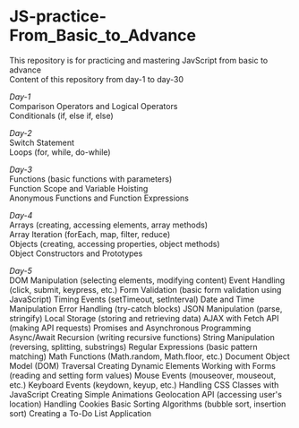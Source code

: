 # JS-practice-From_Basic_to_Advance
This repository is for practicing and mastering JavScript from basic to advance  
Content of this repository from day-1 to day-30

_Day-1_<br>
Comparison Operators and Logical Operators<br>
Conditionals (if, else if, else)<br>

_Day-2_<br>
Switch Statement<br>
Loops (for, while, do-while)<br>

_Day-3_<br>
Functions (basic functions with parameters)<br>
Function Scope and Variable Hoisting<br>
Anonymous Functions and Function Expressions<br>

_Day-4_<br>
Arrays (creating, accessing elements, array methods)<br>
Array Iteration (forEach, map, filter, reduce)<br>
Objects (creating, accessing properties, object methods)<br>
Object Constructors and Prototypes<br>

_Day-5_<br>
DOM Manipulation (selecting elements, modifying content)
Event Handling (click, submit, keypress, etc.)
Form Validation (basic form validation using JavaScript)
Timing Events (setTimeout, setInterval)
Date and Time Manipulation
Error Handling (try-catch blocks)
JSON Manipulation (parse, stringify)
Local Storage (storing and retrieving data)
AJAX with Fetch API (making API requests)
Promises and Asynchronous Programming
Async/Await
Recursion (writing recursive functions)
String Manipulation (reversing, splitting, substrings)
Regular Expressions (basic pattern matching)
Math Functions (Math.random, Math.floor, etc.)
Document Object Model (DOM) Traversal
Creating Dynamic Elements
Working with Forms (reading and setting form values)
Mouse Events (mouseover, mouseout, etc.)
Keyboard Events (keydown, keyup, etc.)
Handling CSS Classes with JavaScript
Creating Simple Animations
Geolocation API (accessing user's location)
Handling Cookies
Basic Sorting Algorithms (bubble sort, insertion sort)
Creating a To-Do List Application

